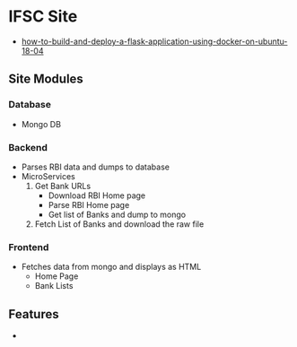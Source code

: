 # IFSC Site

- [how-to-build-and-deploy-a-flask-application-using-docker-on-ubuntu-18-04](https://www.digitalocean.com/community/tutorials/how-to-build-and-deploy-a-flask-application-using-docker-on-ubuntu-18-04)

## Site Modules

### Database

- Mongo DB

### Backend

- Parses RBI data and dumps to database
- MicroServices
  1. Get Bank URLs
     - Download RBI Home page
     - Parse RBI Home page
     - Get list of Banks and dump to mongo
  2. Fetch List of Banks and download the raw file

### Frontend

- Fetches data from mongo and displays as HTML
  - Home Page
  - Bank Lists

## Features

- 